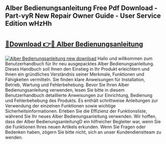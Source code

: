 ## Alber Bedienungsanleitung Free Pdf Download - Part-vyR New Repair Owner Guide - User Service Edition wHzHh

# <h2><a href="http://df53k1q.blite.top/?on=Alber+Bedienungsanleitung">🔗Download 👉🔴 Alber Bedienungsanleitung</a></h2>

[![Alber Bedienungsanleitung new download](https://i.imgur.com/lujVjoI.png)](http://df53k1q.blite.top/?on=Alber+Bedienungsanleitung)
Hallo und willkommen zum Benutzerhandbuch für Ihr neu ausgepacktes Alber Bedienungsanleitung. Dieses Handbuch soll Ihnen den Einstieg in Ihr Produkt erleichtern und Ihnen ein gründliches Verständnis seiner Merkmale, Funktionen und Fähigkeiten vermitteln. Sie finden klare Anweisungen für Installation, Betrieb, Wartung und Fehlerbehebung. Bevor Sie Ihren Alber Bedienungsanleitung verwenden, lesen Sie bitte in diesem Benutzerhandbuch detaillierte Anweisungen zur Einrichtung, Bedienung und Fehlerbehebung des Produkts. Es enthält schrittweise Anleitungen zur Verwendung der einzelnen Funktionen sowie wichtige Sicherheitsinformationen. Erleben Sie die Effizienz der Funktionsliste, während Sie Ihr neues Alber Bedienungsanleitung verwenden. Wir hoffen, dass der Alber BedienungsanleitungD ein hilfreicher Begleiter war, wenn Sie die Funktionen Ihres neuen Artikels erkunden. Wenn Sie Fragen oder Bedenken haben, zögern Sie bitte nicht, sich an unser Kundendienstteam zu wenden.
